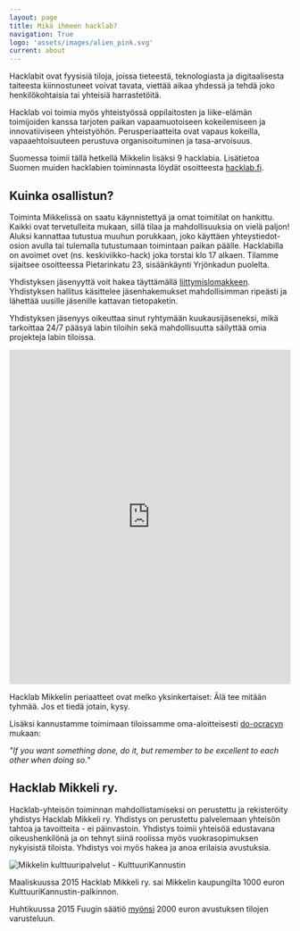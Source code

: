 ```yaml
---
layout: page
title: Mikä ihmeen hacklab?
navigation: True
logo: 'assets/images/alien_pink.svg'
current: about
---
```


Hacklabit ovat fyysisiä tiloja, joissa tieteestä, teknologiasta ja digitaalisesta taiteesta kiinnostuneet voivat tavata, viettää aikaa yhdessä ja tehdä joko henkilökohtaisia tai yhteisiä harrastetöitä.

Hacklab voi toimia myös yhteistyössä oppilaitosten ja liike-elämän toimijoiden kanssa tarjoten paikan vapaamuotoiseen kokeilemiseen ja innovatiiviseen yhteistyöhön. Perusperiaatteita ovat vapaus kokeilla, vapaaehtoisuuteen perustuva organisoituminen ja tasa-arvoisuus.

Suomessa toimii tällä hetkellä Mikkelin lisäksi 9 hacklabia. Lisätietoa Suomen muiden hacklabien toiminnasta löydät osoitteesta [hacklab.fi](http://hacklab.fi/).

## Kuinka osallistun?

Toiminta Mikkelissä on saatu käynnistettyä ja omat toimitilat on hankittu. Kaikki ovat tervetulleita mukaan, sillä tilaa ja mahdollisuuksia on vielä paljon! Aluksi kannattaa tutustua muuhun porukkaan, joko käyttäen yhteystiedot-osion avulla tai tulemalla tutustumaan toimintaan paikan päälle. Hacklabilla on avoimet ovet (ns. keskiviikko-hack) joka torstai klo 17 alkaen. Tilamme sijaitsee osoitteessa Pietarinkatu 23, sisäänkäynti Yrjönkadun puolelta.

Yhdistyksen jäsenyyttä voit hakea täyttämällä <a href="https://hacklabmikkeli.yhdistysavain.fi/liity-jaseneksi/">liittymislomakkeen</a>. Yhdistyksen hallitus käsittelee jäsenhakemukset mahdollisimman ripeästi ja lähettää uusille jäsenille kattavan tietopaketin.

Yhdistyksen jäsenyys oikeuttaa sinut ryhtymään kuukausijäseneksi, mikä tarkoittaa 24/7 pääsyä labin tiloihin sekä mahdollisuutta säilyttää omia projekteja labin tiloissa.

<iframe src="https://www.google.com/maps/embed?pb=!1m0!3m2!1sfi!2sfi!4v1444644168604!6m8!1m7!1sfFfEZGVBQk0hhuyQbtij5A!2m2!1d61.69336630668235!2d27.26287428670665!3f271.04785057574526!4f-19.484795258875508!5f0.7820865974627469" style="width:100%;height:600px;" frameborder="0" style="border:0" allowfullscreen></iframe>

Hacklab Mikkelin periaatteet ovat melko yksinkertaiset: Älä tee mitään tyhmää. Jos et tiedä jotain, kysy.

Lisäksi kannustamme toimimaan tiloissamme oma-aloitteisesti <a href="https://www.noisebridge.net/wiki/Do-ocracy">do-ocracyn</a> mukaan: 

*"If you want something done, do it, but remember to be excellent to each other when doing so."*

## Hacklab Mikkeli ry.

Hacklab-yhteisön toiminnan mahdollistamiseksi on perustettu ja rekisteröity yhdistys Hacklab Mikkeli ry. Yhdistys on perustettu palvelemaan yhteisön tahtoa ja tavoitteita - ei päinvastoin. Yhdistys toimii yhteisöä edustavana oikeushenkilönä ja on tehnyt siinä roolissa myös vuokrasopimuksen nykyisistä tiloista. Yhdistys voi myös hakea ja anoa erilaisia avustuksia. 

<img src="{{ site.baseurl }}public/images/kulttuurikannustin.png" alt="Mikkelin kulttuuripalvelut - KulttuuriKannustin" />

Maaliskuussa 2015 Hacklab Mikkeli ry. sai Mikkelin kaupungilta 1000 euron KulttuuriKannustin-palkinnon.

Huhtikuussa 2015 Fuugin säätiö <a href="http://fuug.fi/2015/hacklab-mikkelin-varustaminen/">myönsi</a> 2000 euron avustuksen tilojen varusteluun.
